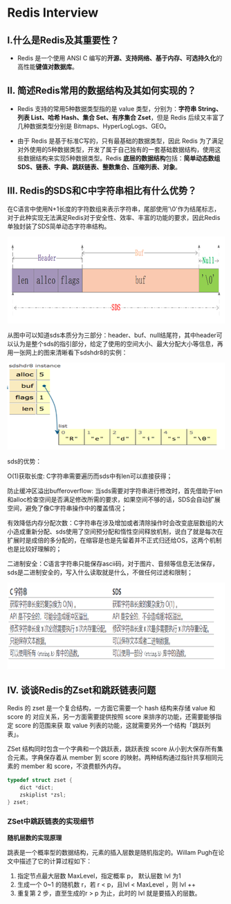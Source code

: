 # **Redis Interview**

## **I.什么是Redis及其重要性？**

- Redis 是一个使用 ANSI C 编写的**开源、支持网络、基于内存、可选持久化**的高性能**键值对数据库**。

## **II. 简述Redis常用的数据结构及其如何实现的？**

- Redis 支持的常用5种数据类型指的是 value 类型，分别为：**字符串 String、列表 List、哈希 Hash、集合 Set、有序集合 Zset**，但是 Redis 后续又丰富了几种数据类型分别是 Bitmaps、HyperLogLogs、GEO。

- 由于 Redis 是基于标准C写的，只有最基础的数据类型，因此 Redis 为了满足对外使用的5种数据类型，开发了属于自己独有的一套基础数据结构，使用这些数据结构来实现5种数据类型。Redis **底层的数据结构**包括：**简单动态数组SDS、链表、字典、跳跃链表、整数集合、压缩列表、对象**。

## **III. Redis的SDS和C中字符串相比有什么优势？**

在C语言中使用N+1长度的字符数组来表示字符串，尾部使用'\0'作为结尾标志，对于此种实现无法满足Redis对于安全性、效率、丰富的功能的要求，因此Redis单独封装了SDS简单动态字符串结构。

<img src="./images/redis01.png" width="700" height="200" alt="skiplist1" align=center/>

从图中可以知道sds本质分为三部分：header、buf、null结尾符，其中header可以认为是整个sds的指引部分，给定了使用的空间大小、最大分配大小等信息，再用一张网上的图来清晰看下sdshdr8的实例：

<img src="./images/redis02.png" width="700" height="200" alt="skiplist1" align=center/>

sds的优势：

O(1)获取长度: C字符串需要遍历而sds中有len可以直接获得；

防止缓冲区溢出bufferoverflow: 当sds需要对字符串进行修改时，首先借助于len和alloc检查空间是否满足修改所需的要求，如果空间不够的话，SDS会自动扩展空间，避免了像C字符串操作中的覆盖情况；

有效降低内存分配次数：C字符串在涉及增加或者清除操作时会改变底层数组的大小造成重新分配、sds使用了空间预分配和惰性空间释放机制，说白了就是每次在扩展时是成倍的多分配的，在缩容是也是先留着并不正式归还给OS，这两个机制也是比较好理解的；

二进制安全：C语言字符串只能保存ascii码，对于图片、音频等信息无法保存，sds是二进制安全的，写入什么读取就是什么，不做任何过滤和限制；

<img src="./images/redis03.png" width="700" height="200" alt="skiplist1" align=center/>

## **IV. 谈谈Redis的Zset和跳跃链表问题**

Redis 的 zset 是一个复合结构，一方面它需要一个 hash 结构来存储 value 和 score 的 对应关系，另一方面需要提供按照 score 来排序的功能，还需要能够指定 score 的范围来获 取 value 列表的功能，这就需要另外一个结构「跳跃列表」。

ZSet 结构同时包含一个字典和一个跳跃表，跳跃表按 score 从小到大保存所有集合元素。字典保存着从 member 到 score 的映射。两种结构通过指针共享相同元素的 member 和 score，不浪费额外内存。

```C
typedef struct zset {
    dict *dict;
    zskiplist *zsl;
} zset;
```

### **ZSet中跳跃链表的实现细节**

**随机层数的实现原理**

跳表是一个概率型的数据结构，元素的插入层数是随机指定的。Willam Pugh在论文中描述了它的计算过程如下：
1. 指定节点最大层数 MaxLevel，指定概率 p， 默认层数 lvl 为1 
2. 生成一个 0~1 的随机数 r，若 r < p，且lvl < MaxLevel ，则 lvl ++
3. 重复第 2 步，直至生成的r > p 为止，此时的 lvl 就是要插入的层数。